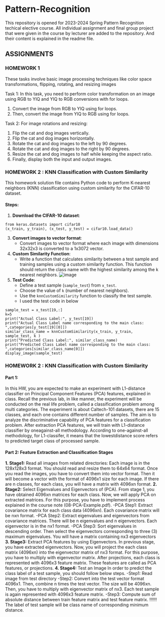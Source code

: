 # Pattern-Recognition
This repository is opened for 2023-2024 Spring Pattern Recognition techical elective course. All individual assignment and final group project that were given in the course by lecturer are added to the repository. And their content is explained in the readme file.

## ASSIGNMENTS 
 ### HOMEWORK 1
These tasks involve basic image processing techniques like color space transformations, flipping, rotating, and resizing images

  Task 1: 
In this task, you need to perform color transformation on an image using RGB to YIQ and YIQ to RGB conversions with for loops. 
  1. Convert the image from RGB to YIQ using for loops.
  2. Then, convert the image from YIQ to RGB using for loops.

   Task 2: 
For image rotations and resizing:
1. Flip the cat and dog images vertically.
2. Flip the cat and dog images horizontally.
3. Rotate the cat and dog images to the left by 90 degrees.
4. Rotate the cat and dog images to the right by 90 degrees.
5. Resize the cat and dog images to half while keeping the aspect ratio.
6. Finally, display both the input and output images.

 ### HOMEWORK 2 : KNN Classification with Custom Similarity
This homework solution file contains Python code to perform K-nearest neighbors (KNN) classification using custom similarity for the CIFAR-10 dataset.

#### Steps:

1. **Download the CIFAR-10 dataset**:
```
from keras.datasets import cifar10
(x_train, y_train), (x_test, y_test) = cifar10.load_data()
```
3. **Convert images to vector format**:
   - Convert images to vector format where each image with dimensions 32x32x3 is converted to a 1x3072 vector.
4. **Custom Similarity Function**:
   - Write a function that calculates similarity between a test sample and training samples using a custom similarity function. This function should return the class name with the highest similarity among the k nearest neighbors.
![image](https://github.com/bengisu-sahin/Pattern-Recognition/assets/71591780/88c10605-3f00-448b-9c40-f6d5407a6013)
5. **Test Code**:
   - Define a test sample (`sample_test`) from `x_test`.
   - Choose the value of `k` (number of nearest neighbors).
   - Use the `knnCustomSimilarity` function to classify the test sample.
   - I used the test code in below
```
sample_test = x_test[19,:]
k=5
print("Actual Class Label:", y_test[19])
print("Actual Class Label name corresponding to the main class: ",categories[y_test[19][0]])
similar_class_name = knnCustomSimilarity(x_train, y_train, sample_test, k )
print("Predicted Class Label:", similar_class_name)
print("Predicted Class Label name corresponding to the main class: ",categories[similar_class_name[0]])
display_image(sample_test)
```
 ### HOMEWORK 2 : KNN Classification with Custom Similarity
#### Part 1: 
In this HW, you are expected to make an experiment with L1-distance classifier on Principal Component Features (PCA) features, explained in class. Recall the previous lab, in like manner, the experiment will be conducted on the real life problem, called a classification problem among multi categories. The experiment is about Caltech-101 datasets, there are 15 classes, and each one contains different number of samples. 
The aim is to analyze the discriminative capability of PCA features for a classification problem. After extraction PCA features, we will train with L1-distance classifier by oneagainst-all methodology. According to one-against-all methodology, for L1-classifer, it means that the lowestdistance score refers to predicted target class of processed sample. 

#### Part 2: Feature Extraction and Classification Stages
**1. Stage1:** Read all images from related directories: Each image is in the 128x128x3 format. You should read and resize them to 64x64 format. Once you read the images, you have to convert them into vector format. Then it will become a vector with the format of 4096x1 size for each image. If there are n classes, for each class, you will have a matrix with 4096xn format. 
**2. Stage2:** Select Eigenvalues and Eigenvectors of (PCA). From stage 1, you have obtained 4096xn matrices for each class. Now, we will apply PCA on extracted matrices. For this purpose, you have to implement process explained in the course note (08-PCA-Example.pdf).
   -PCA Step1: Extract covariance matrix for each class data (4096xn). Each covariance matrix will be nxn format.
   -PCA Step2: Extract eigenvalues and eigenvectors from covariance matrices. There will be n eigenvalues and n eigenvectors. Each eigenvector is in the nx1 format.
   -PCA Step3: Sort eigenvalues in descending order. Then select the eigenvectors corresponding to three (3) maximum eigenvalues. You will have a matrix containing nx3 eigenvectors
**3. Stage3:** Extract PCA features by using Eigenvectors. In previous stage, you have extracted eigenvectors. Now, you will project the each class matrix (4096xn) into the eigenvector matrix of nx3 format. For this purpose, you have to multiply with eigenvector matrix. After projections, each class is represented with 4096x3 feature matrix. These  features are called as PCA features, or projections.
**4. Stage4:** Test an Image In order to predict the class label of a test sample, you should follow below steps.
   -Step1: Read image from test directory
   -Step2: Convert into the test vector format 4096x1. Then, combine n times the test vector. The size will be 4096xn. Then, you have to multiply with eigenvector matrix of nx3. Each test sample is again represented with 4096x3 feature matrix.
   -Step3: Compute sum of absolute distance between train feature matrix and test feature matrix.
‼️‼️‼️ The label of test sample will be class name of corresponding minimum distance.
